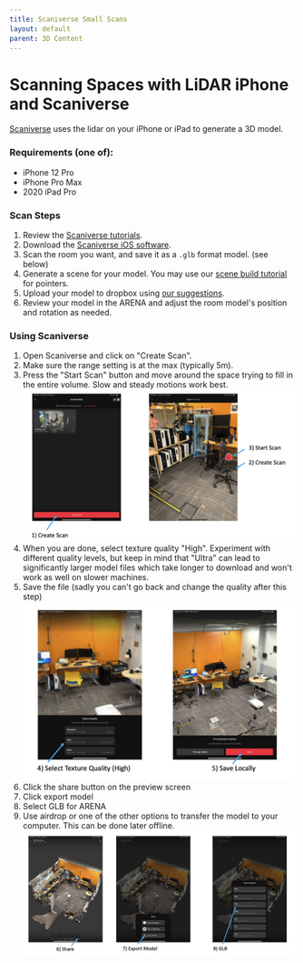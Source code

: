 ```yaml
---
title: Scaniverse Small Scans
layout: default
parent: 3D Content
---
```


# Scanning Spaces with LiDAR iPhone and Scaniverse

[Scaniverse](https://scaniverse.com/) uses the lidar on your iPhone or iPad to generate a 3D model.

### Requirements (one of):

- iPhone 12 Pro
- iPhone Pro Max
- 2020 iPad Pro

### Scan Steps

1. Review the [Scaniverse tutorials](https://scaniverse.com/support/).
2. Download the [Scaniverse iOS software](https://apps.apple.com/app/scaniverse-lidar-3d-scanner/id1541433223).
3. Scan the room you want, and save it as a `.glb` format model. (see below)
4. Generate a scene for your model. You may use our [scene build tutorial](../overview/build.html) for pointers.
5. Upload your model to dropbox using [our suggestions](../overview/build.html#add-new-objects).
6. Review your model in the ARENA and adjust the room model's position and rotation as needed.

### Using Scaniverse

1. Open Scaniverse and click on "Create Scan".
2. Make sure the range setting is at the max (typically 5m).
3. Press the "Start Scan" button and move around the space trying to fill in the entire volume.  Slow and steady motions work best.
![](../../assets/img/scaniverse/scaniverse-1.png)
4. When you are done, select texture quality "High".  Experiment with different quality levels, but keep in mind that "Ultra" can lead to significantly larger model files which take longer to download and won't work as well on slower machines.
5. Save the file (sadly you can't go back and change the quality after this step)
![](../../assets/img/scaniverse/scaniverse-2.png)
6. Click the share button on the preview screen
7. Click export model
8. Select GLB for ARENA
9. Use airdrop or one of the other options to transfer the model to your computer.  This can be done later offline.
![](../../assets/img/scaniverse/scaniverse-3.png)
